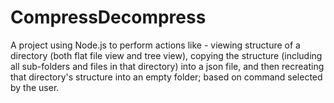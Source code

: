# CompressDecompress
A project using Node.js to perform actions like - viewing structure of a directory (both flat file view and tree view), copying the structure (including all sub-folders and files in that directory) into a json file, and then recreating that directory's structure into an empty folder; based on command selected by the user.
